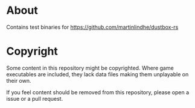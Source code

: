 # About

Contains test binaries for https://github.com/martinlindhe/dustbox-rs


# Copyright

Some content in this repository might be copyrighted.
Where game executables are included, they lack data files making them unplayable on their own.

If you feel content should be removed from this repository, please open a issue or a pull request.
